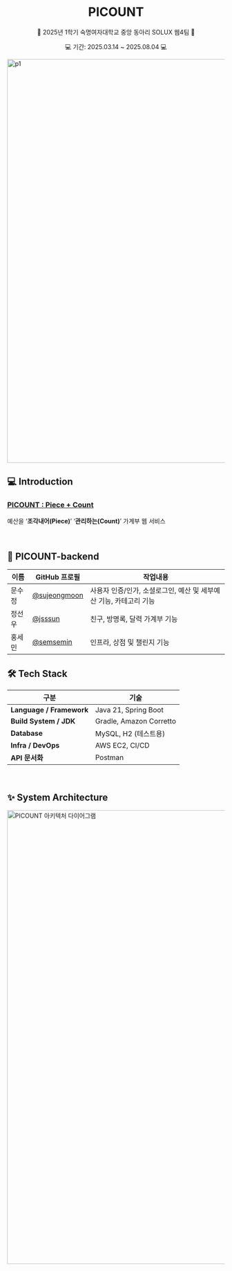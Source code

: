 <h1 align="center">PICOUNT</h1>

<p align="center">📌 2025년 1학기 숙명여자대학교 중앙 동아리 SOLUX 웹4팀 📌</p>
<p align="center">💻 기간: 2025.03.14 ~ 2025.08.04 💻</p>

<img width="1668" height="933" alt="p1" src="https://github.com/user-attachments/assets/a9912ee5-26d9-4be1-9843-b436a006b33a" />

<br/>


## **💻** Introduction

### [PICOUNT : Piece + Count](https://github.com/Picount-SOLUX)

예산을 ‘**조각내어(Piece)**’ ‘**관리하는(Count)**’ 가계부 웹 서비스

<br/>

## **💙** PICOUNT-backend
| 이름 | GitHub 프로필 | 작업내용 |
|------|----------------|------------------------------|
| 문수정 | [@sujeongmoon](https://github.com/sujeongmoon) | 사용자 인증/인가, 소셜로그인, 예산 및 세부예산 기능, 카테고리 기능 |
| 정선우 | [@jsssun](https://github.com/jsssun) | 친구, 방명록, 달력 가계부 기능 |
| 홍세민 | [@semsemin](https://github.com/semsemin) | 인프라, 상점 및 챌린지 기능 |

## 🛠️ Tech Stack

| 구분                  | 기술                           |
|-----------------------|--------------------------------|
| **Language / Framework** | Java 21, Spring Boot            |
| **Build System / JDK**   | Gradle, Amazon Corretto         |
| **Database**             | MySQL, H2 (테스트용)             |
| **Infra / DevOps**       | AWS EC2, CI/CD                  |
| **API 문서화**           | Postman                         |


<br/>

## ✨ System Architecture
<img width="1510" height="1049" alt="PICOUNT 아키텍처 다이어그램" src="https://github.com/user-attachments/assets/96c6428c-6b34-454b-8acc-31e08b9190fd" />


